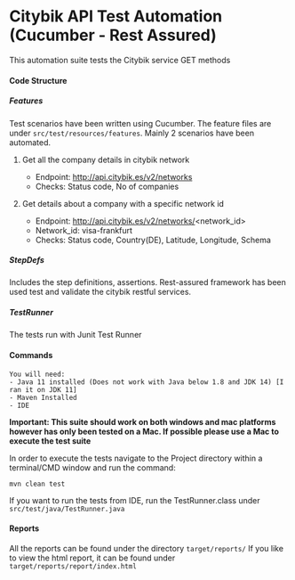 Citybik API Test Automation (Cucumber - Rest Assured) 
========================================
This automation suite tests the Citybik service GET methods

#### Code Structure
##### Features
Test scenarios have been written using Cucumber.
The feature files are under `src/test/resources/features`. 
Mainly 2 scenarios have been automated. 
1. Get all the company details in citybik network
   - Endpoint: http://api.citybik.es/v2/networks
   - Checks: Status code, No of companies

2. Get details about a company with a specific network id
    - Endpoint: http://api.citybik.es/v2/networks/<network_id>
    - Network_id: visa-frankfurt
    - Checks: Status code, Country(DE), Latitude, Longitude, Schema  

##### StepDefs
Includes the step definitions, assertions. 
Rest-assured framework has been used test and validate the citybik restful services.

##### TestRunner
The tests run with Junit Test Runner

#### Commands
```
You will need:
- Java 11 installed (Does not work with Java below 1.8 and JDK 14) [I ran it on JDK 11]
- Maven Installed 
- IDE
```
**Important: This suite should work on both windows and mac platforms however has only been tested on a Mac. 
If possible please use a Mac to execute the test suite**

In order to execute the tests navigate to the Project directory within a terminal/CMD window and 
run the command: 

```mvn clean test```

If you want to run the tests from IDE, run the TestRunner.class under `src/test/java/TestRunner.java`

#### Reports
All the reports  can be found under the directory `target/reports/`
If you like to view the html report, it can be found under `target/reports/report/index.html`


